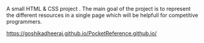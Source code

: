 A small HTML & CSS project .
The main goal of the project is to represent the different resources in a single page which will be helpfull for competitive programmers.

https://goshikadheeraj.github.io/PocketReference.github.io/
